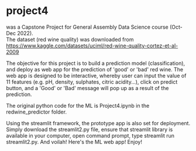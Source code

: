 # project4
was a Capstone Project for General Assembly Data Science course (Oct-Dec 2022).  
The dataset (red wine quality) was downloaded from
https://www.kaggle.com/datasets/uciml/red-wine-quality-cortez-et-al-2009

The objective for this project is to build a prediction model (classification), and deploy as web app
for the prediction of 'good' or 'bad' red wine.  The web app is designed to be interactive, whereby user
can input the value of 11 features (e.g. pH, density, sulphates, citric acidity...), click on predict button,
and a 'Good' or 'Bad' message will pop up as a result of the prediction. 

The original python code for the ML is Project4.ipynb in the redwine_predictor folder.

Using the streamlit framework, the prototype app is also set for deployment. Simply download the streamlit2.py file, ensure that streamlit library is available in your computer, open command prompt, type streamlit run streamlit2.py.  And voilah! Here's the ML web app! Enjoy!
